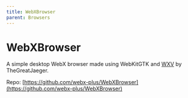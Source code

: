 ```yaml
---
title: WebXBrowser
parent: Browsers
---
```

# WebXBrowser

A simple desktop WebX browser made using WebKitGTK and [WXV](wxv.md) by TheGreatJaeger.

Repo: [https://github.com/webx-plus/WebXBrowser](https://github.com/webx-plus/WebXBrowser)
